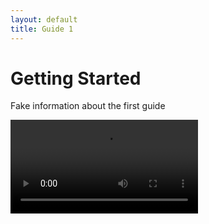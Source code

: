```yaml
---
layout: default
title: Guide 1
---
```


# Getting Started

Fake information about the first guide

<video controls loop>
<source src="https://morpho-matters.github.io/hello-world/guides/resources/sample.mp4" type="video/mp4">
</video>
